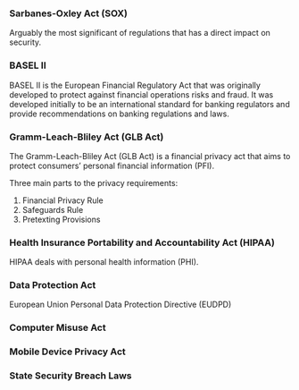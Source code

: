 ### Sarbanes-Oxley Act (SOX)
Arguably the most significant of regulations that has a direct impact on security.

### BASEL II
BASEL II is the European Financial Regulatory Act that was originally developed to protect against financial operations risks and fraud. 
It was developed initially to be an international standard for banking regulators and provide recommendations on banking regulations and laws.

### Gramm-Leach-Bliley Act (GLB Act)
The Gramm-Leach-Bliley Act (GLB Act) is a financial privacy act that aims to protect consumers’ personal financial information (PFI).

Three main parts to the privacy requirements:  
1. Financial Privacy Rule
2. Safeguards Rule
3. Pretexting Provisions

### Health Insurance Portability and Accountability Act (HIPAA)
HIPAA deals with personal health information (PHI).

### Data Protection Act
European Union Personal Data Protection Directive (EUDPD)

### Computer Misuse Act
### Mobile Device Privacy Act
### State Security Breach Laws

<!--stackedit_data:
eyJoaXN0b3J5IjpbMTgwMTY5ODY3NSwxODQ5NzYxMDU1XX0=
-->
